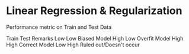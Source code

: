 # Linear Regression & Regularization


Performance metric on Train and Test Data

Train 	Test	Remarks
Low		Low  	Biased Model
High	Low		Overfit Model
High    High	Correct Model
Low     High	Ruled out/Doesn't occur